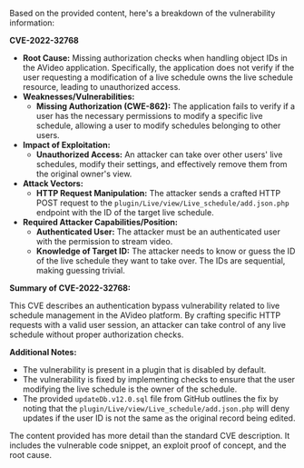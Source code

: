 Based on the provided content, here's a breakdown of the vulnerability information:

**CVE-2022-32768**

*   **Root Cause:** Missing authorization checks when handling object IDs in the AVideo application. Specifically, the application does not verify if the user requesting a modification of a live schedule owns the live schedule resource, leading to unauthorized access.
*   **Weaknesses/Vulnerabilities:**
    *   **Missing Authorization (CWE-862):** The application fails to verify if a user has the necessary permissions to modify a specific live schedule, allowing a user to modify schedules belonging to other users.
*   **Impact of Exploitation:**
    *   **Unauthorized Access:** An attacker can take over other users' live schedules, modify their settings, and effectively remove them from the original owner's view.
*  **Attack Vectors:**
    *  **HTTP Request Manipulation:** The attacker sends a crafted HTTP POST request to the `plugin/Live/view/Live_schedule/add.json.php` endpoint with the ID of the target live schedule.
*   **Required Attacker Capabilities/Position:**
    *   **Authenticated User:** The attacker must be an authenticated user with the permission to stream video.
    *   **Knowledge of Target ID:** The attacker needs to know or guess the ID of the live schedule they want to take over. The IDs are sequential, making guessing trivial.

**Summary of CVE-2022-32768:**

This CVE describes an authentication bypass vulnerability related to live schedule management in the AVideo platform. By crafting specific HTTP requests with a valid user session, an attacker can take control of any live schedule without proper authorization checks.

**Additional Notes:**

*   The vulnerability is present in a plugin that is disabled by default.
*   The vulnerability is fixed by implementing checks to ensure that the user modifying the live schedule is the owner of the schedule.
*  The provided `updateDb.v12.0.sql` file from GitHub outlines the fix by noting that the `plugin/Live/view/Live_schedule/add.json.php` will deny updates if the user ID is not the same as the original record being edited.

The content provided has more detail than the standard CVE description. It includes the vulnerable code snippet, an exploit proof of concept, and the root cause.